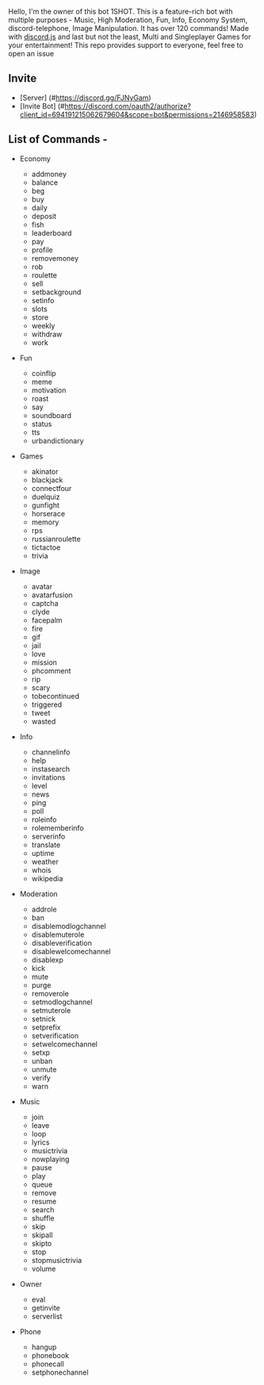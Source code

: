 Hello, I'm the owner of this bot 1SHOT.
This is a feature-rich bot with multiple purposes - Music, High Moderation, Fun, Info, Economy System, discord-telephone, Image Manipulation. 
It has over 120 commands! Made with [discord.js](https://discord.js.org/#/)
and last but not the least, Multi and Singleplayer Games for your entertainment!
This repo provides support to everyone, feel free to open an issue

## Invite ##
* [Server] (#https://discord.gg/FJNyGam)
* [Invite Bot] (#https://discord.com/oauth2/authorize?client_id=694191215062679604&scope=bot&permissions=2146958583)

## List of Commands - ##
   * Economy 
        - addmoney
        - balance
        - beg
        - buy
        - daily
        - deposit
        - fish
        - leaderboard
        - pay
        - profile
        - removemoney
        - rob
        - roulette
        - sell
        - setbackground
        - setinfo
        - slots
        - store
        - weekly
        - withdraw
        - work
        
   * Fun
        - coinflip
        - meme
        - motivation
        - roast
        - say
        - soundboard
        - status
        - tts
        - urbandictionary
        
   * Games
        - akinator
        - blackjack
        - connectfour
        - duelquiz
        - gunfight
        - horserace
        - memory
        - rps
        - russianroulette
        - tictactoe
        - trivia
        
   * Image
        - avatar
        - avatarfusion
        - captcha
        - clyde
        - facepalm
        - fire
        - gif
        - jail
        - love
        - mission
        - phcomment
        - rip
        - scary
        - tobecontinued
        - triggered
        - tweet
        - wasted
        
   * Info
        - channelinfo
        - help
        - instasearch
        - invitations
        - level
        - news
        - ping
        - poll
        - roleinfo
        - rolememberinfo
        - serverinfo
        - translate
        - uptime
        - weather
        - whois
        - wikipedia
        
   * Moderation
        - addrole
        - ban
        - disablemodlogchannel
        - disablemuterole
        - disableverification
        - disablewelcomechannel
        - disablexp
        - kick
        - mute
        - purge
        - removerole
        - setmodlogchannel
        - setmuterole
        - setnick
        - setprefix
        - setverification
        - setwelcomechannel
        - setxp
        - unban
        - unmute
        - verify
        - warn
        
   * Music
        - join
        - leave
        - loop
        - lyrics
        - musictrivia
        - nowplaying
        - pause
        - play
        - queue
        - remove
        - resume
        - search
        - shuffle
        - skip
        - skipall
        - skipto
        - stop
        - stopmusictrivia
        - volume
        
   * Owner
        - eval
        - getinvite
        - serverlist
        
   * Phone
        - hangup
        - phonebook
        - phonecall
        - setphonechannel
